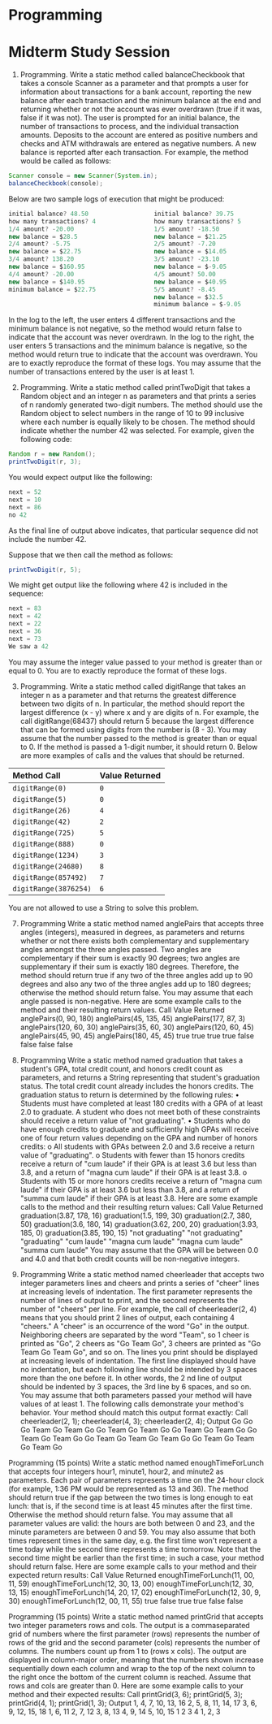 # Programming
# Midterm Study Session

1. Programming. Write a static method called balanceCheckbook that takes a console Scanner as a parameter and that prompts a user for information about transactions for a bank account, reporting the new balance after each transaction and the minimum balance at the end and returning whether or not the account was ever overdrawn (true if it was, false if it was not). The user is prompted for an initial balance, the number of transactions to process, and the individual transaction amounts. Deposits to the account are entered as positive numbers and checks and ATM withdrawals are entered as negative numbers. A new balance is reported after each transaction.  For example, the method would be called as follows:

  ```java
  Scanner console = new Scanner(System.in);
  balanceCheckbook(console);
  ```

  Below are two sample logs of execution that might be produced:

  ```java
  initial balance? 48.50                  initial balance? 39.75
  how many transactions? 4                how many transactions? 5
  1/4 amount? -20.00                      1/5 amount? -18.50
  new balance = $28.5                     new balance = $21.25
  2/4 amount? -5.75                       2/5 amount? -7.20
  new balance = $22.75                    new balance = $14.05
  3/4 amount? 138.20                      3/5 amount? -23.10
  new balance = $160.95                   new balance = $-9.05
  4/4 amount? -20.00                      4/5 amount? 50.00
  new balance = $140.95                   new balance = $40.95
  minimum balance = $22.75                5/5 amount? -8.45
                                          new balance = $32.5
                                          minimum balance = $-9.05
  ```
  
  In the log to the left, the user enters 4 different transactions and the minimum balance is not negative, so the method would return false to indicate that the account was never overdrawn. In the log to the right, the user enters 5 transactions and the minimum balance is negative, so the method would return true to indicate that the account was overdrawn. You are to exactly reproduce the format of these logs. You may assume that the number of transactions entered by the user is at least 1.

2. Programming. Write a static method called printTwoDigit that takes a Random object and an integer n as parameters and that prints a series of n randomly generated two-digit numbers. The method should use the Random object to select numbers in the range of 10 to 99 inclusive where each number is equally likely to be chosen. The method should indicate whether the number 42 was selected. For example, given the following code:
  
  ```java
  Random r = new Random();
  printTwoDigit(r, 3);
  ```
   
  You would expect output like the following:

  ```java
  next = 52
  next = 10
  next = 86
  no 42
  ```

  As the final line of output above indicates, that particular sequence did not include the number 42.

  Suppose that we then call the method as follows:

  ```java
  printTwoDigit(r, 5);
  ```

  We might get output like the following where 42 is included in the sequence:

  ```java
  next = 83
  next = 42
  next = 22
  next = 36
  next = 73
  We saw a 42
  ```

  You may assume the integer value passed to your method is greater than or equal to 0.  You are to exactly reproduce the format of these logs.

3. Programming. Write a static method called digitRange that takes an integer n as a parameter and that returns the greatest difference between two digits of n. In particular, the method should report the largest difference (x - y) where x and y are digits of n. For example, the call digitRange(68437) should return 5 because the largest difference that can be formed using digits from the number is (8 - 3). You may assume that the number passed to the method is greater than or equal to 0. If the method is passed a 1-digit number, it should return 0. Below are more examples of calls and the values that should be returned.

  | __Method Call__ | __Value Returned__ |
  | :--- | :--- |
  | `digitRange(0)` | `0` |        
  | `digitRange(5)` | `0` |  
  | `digitRange(26)` | `4` |   
  | `digitRange(42)` | `2` |   
  | `digitRange(725)` | `5` |   
  | `digitRange(888)` | `0` |   
  | `digitRange(1234)` | `3` |  
  | `digitRange(24680)` | `8` |   
  | `digitRange(857492)` | `7` |   
  | `digitRange(3876254)` | `6` |   

  You are not allowed to use a String to solve this problem.

7. Programming
Write a static method named anglePairs that accepts three angles (integers), measured in degrees, as parameters
and returns whether or not there exists both complementary and supplementary angles amongst the three angles
passed. Two angles are complementary if their sum is exactly 90 degrees; two angles are supplementary if their sum
is exactly 180 degrees. Therefore, the method should return true if any two of the three angles add up to 90 degrees
and also any two of the three angles add up to 180 degrees; otherwise the method should return false. You may
assume that each angle passed is non-negative.
Here are some example calls to the method and their resulting return values.
Call Value Returned
anglePairs(0, 90, 180)
anglePairs(45, 135, 45)
anglePairs(177, 87, 3)
anglePairs(120, 60, 30)
anglePairs(35, 60, 30)
anglePairs(120, 60, 45)
anglePairs(45, 90, 45)
anglePairs(180, 45, 45)
true
true
true
true
false
false
false
false

6. Programming
Write a static method named graduation that takes a student's GPA, total credit count, and honors credit count as
parameters, and returns a String representing that student's graduation status. The total credit count already includes
the honors credits. The graduation status to return is determined by the following rules:
• Students must have completed at least 180 credits with a GPA of at least 2.0 to graduate. A student who does not
meet both of these constraints should receive a return value of "not graduating".
• Students who do have enough credits to graduate and sufficiently high GPAs will receive one of four return
values depending on the GPA and number of honors credits:
o All students with GPAs between 2.0 and 3.6 receive a return value of "graduating".
o Students with fewer than 15 honors credits receive a return of "cum laude" if their GPA is at least 3.6 but
less than 3.8, and a return of "magna cum laude" if their GPA is at least 3.8.
o Students with 15 or more honors credits receive a return of "magna cum laude" if their GPA is at least
3.6 but less than 3.8, and a return of "summa cum laude" if their GPA is at least 3.8.
 Here are some example calls to the method and their resulting return values:
Call Value Returned
graduation(3.87, 178, 16)
graduation(1.5, 199, 30)
graduation(2.7, 380, 50)
graduation(3.6, 180, 14)
graduation(3.62, 200, 20)
graduation(3.93, 185, 0)
graduation(3.85, 190, 15)
"not graduating"
"not graduating"
"graduating"
"cum laude"
"magna cum laude"
"magna cum laude"
"summa cum laude"
 You may assume that the GPA will be between 0.0 and 4.0 and that both credit counts will be non-negative integers. 
 
 7. Programming
Write a static method named cheerleader that accepts two integer parameters lines and cheers and prints a series of
"cheer" lines at increasing levels of indentation. The first parameter represents the number of lines of output to print,
and the second represents the number of "cheers" per line. For example, the call of cheerleader(2, 4) means that
you should print 2 lines of output, each containing 4 "cheers." A "cheer" is an occurrence of the word "Go" in the
output. Neighboring cheers are separated by the word "Team", so 1 cheer is printed as "Go", 2 cheers as "Go Team
Go", 3 cheers are printed as "Go Team Go Team Go", and so on.
The lines you print should be displayed at increasing levels of indentation. The first line displayed should have no
indentation, but each following line should be intended by 3 spaces more than the one before it. In other words, the
2
nd line of output should be indented by 3 spaces, the 3rd line by 6 spaces, and so on.
 You may assume that both parameters passed your method will have values of at least 1.
The following calls demonstrate your method's behavior. Your method should match this output format exactly:
Call cheerleader(2, 1); cheerleader(4, 3); cheerleader(2, 4);
Output Go
 Go
Go Team Go Team Go
 Go Team Go Team Go
 Go Team Go Team Go
 Go Team Go Team Go
Go Team Go Team Go Team Go
 Go Team Go Team Go Team Go 

Programming (15 points)
Write a static method named enoughTimeForLunch that accepts four integers hour1, minute1, hour2, and minute2
as parameters. Each pair of parameters represents a time on the 24-hour clock (for example, 1:36 PM would be
represented as 13 and 36). The method should return true if the gap between the two times is long enough to eat
lunch: that is, if the second time is at least 45 minutes after the first time. Otherwise the method should return false.
 You may assume that all parameter values are valid: the hours are both between 0 and 23, and the minute parameters
are between 0 and 59. You may also assume that both times represent times in the same day, e.g. the first time won't
represent a time today while the second time represents a time tomorrow. Note that the second time might be earlier
than the first time; in such a case, your method should return false.
Here are some example calls to your method and their expected return results:
Call Value Returned
enoughTimeForLunch(11, 00, 11, 59)
enoughTimeForLunch(12, 30, 13, 00)
enoughTimeForLunch(12, 30, 13, 15)
enoughTimeForLunch(14, 20, 17, 02)
enoughTimeForLunch(12, 30, 9, 30)
enoughTimeForLunch(12, 00, 11, 55)
true
false
true
true
false
false 

Programming (15 points)
Write a static method named printGrid that accepts two integer parameters rows and cols. The output is a commaseparated
grid of numbers where the first parameter (rows) represents the number of rows of the grid and the second
parameter (cols) represents the number of columns. The numbers count up from 1 to (rows x cols). The output are
displayed in column-major order, meaning that the numbers shown increase sequentially down each column and wrap
to the top of the next column to the right once the bottom of the current column is reached.
Assume that rows and cols are greater than 0. Here are some example calls to your method and their expected results:
Call printGrid(3, 6); printGrid(5, 3); printGrid(4, 1); printGrid(1, 3);
Output 1, 4, 7, 10, 13, 16
2, 5, 8, 11, 14, 17
3, 6, 9, 12, 15, 18
1, 6, 11
2, 7, 12
3, 8, 13
4, 9, 14
5, 10, 15
1
2
3
4
1, 2, 3 
